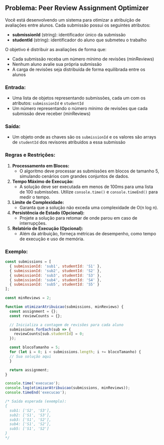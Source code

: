 ## Problema: Peer Review Assignment Optimizer

Você está desenvolvendo um sistema para otimizar a atribuição de avaliações entre alunos. Cada submissão possui os seguintes atributos:
- **submissionId** (string): identificador único da submissão
- **studentId** (string): identificador do aluno que submeteu o trabalho

O objetivo é distribuir as avaliações de forma que:
- Cada submissão receba um número mínimo de revisões (minReviews)
- Nenhum aluno avalie sua própria submissão
- A carga de revisões seja distribuída de forma equilibrada entre os alunos

### Entrada:
- Uma lista de objetos representando submissões, cada um com os atributos: `submissionId` e `studentId`
- Um número representando o número mínimo de revisões que cada submissão deve receber (minReviews)

### Saída:
- Um objeto onde as chaves são os `submissionId` e os valores são arrays de `studentId` dos revisores atribuídos a essa submissão

### Regras e Restrições:
1. **Processamento em Blocos:**
   - O algoritmo deve processar as submissões em blocos de tamanho 5, simulando cenários com grandes conjuntos de dados.
2. **Tempo Máximo de Execução:**
   - A solução deve ser executada em menos de 100ms para uma lista de 100 submissões. Utilize `console.time()` e `console.timeEnd()` para medir o tempo.
3. **Limite de Complexidade:**
   - Garanta que a solução não exceda uma complexidade de O(n log n).
4. **Persistência de Estado (Opcional):**
   - Projete a solução para retomar de onde parou em caso de interrupções.
5. **Relatório de Execução (Opcional):**
   - Além da atribuição, forneça métricas de desempenho, como tempo de execução e uso de memória.

### Exemplo:
```javascript
const submissions = [
  { submissionId: 'sub1', studentId: 'S1' },
  { submissionId: 'sub2', studentId: 'S2' },
  { submissionId: 'sub3', studentId: 'S3' },
  { submissionId: 'sub4', studentId: 'S4' },
  { submissionId: 'sub5', studentId: 'S5' }
];

const minReviews = 2;

function otimizarAtribuicao(submissions, minReviews) {
  const assignment = {};
  const reviewCounts = {};

  // Inicializa a contagem de revisões para cada aluno
  submissions.forEach(sub => {
    reviewCounts[sub.studentId] = 0;
  });

  const blocoTamanho = 5;
  for (let i = 0; i < submissions.length; i += blocoTamanho) {
  // Sua solução aqui
  }

  return assignment;
}

console.time('execucao');
console.log(otimizarAtribuicao(submissions, minReviews));
console.timeEnd('execucao');

/* Saída esperada (exemplo):
{
  sub1: ['S2', 'S3'],
  sub2: ['S1', 'S3'],
  sub3: ['S1', 'S2'],
  sub4: ['S1', 'S2'],
  sub5: ['S1', 'S2']
}
*/ 